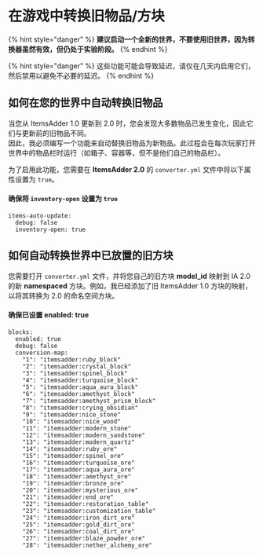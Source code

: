 # 在游戏中转换旧物品/方块

{% hint style="danger" %}
**建议启动一个全新的世界，不要使用旧世界，因为转换器虽然有效，但仍处于实验阶段。**
{% endhint %}

{% hint style="danger" %}
这些功能可能会导致延迟，请仅在几天内启用它们，然后禁用以避免不必要的延迟。
{% endhint %}

## 如何在您的世界中自动转换旧物品

当您从 ItemsAdder 1.0 更新到 2.0 时，您会发现大多数物品已发生变化，因此它们与更新前的旧物品不同。\
因此，我必须编写一个功能来自动替换旧物品为新物品。此过程会在每次玩家打开世界中的物品栏时运行（如箱子、容器等，但不是他们自己的物品栏）。

为了启用此功能，您需要在 **ItemsAdder 2.0** 的 `converter.yml` 文件中将以下属性设置为 `true`。

#### 确保将 `inventory-open` 设置为 `true`

```
items-auto-update:
  debug: false
  inventory-open: true
```

## 如何自动转换世界中已放置的旧方块

您需要打开 `converter.yml` 文件，并将您自己的旧方块 **model_id** 映射到 IA 2.0 的新 **namespaced** 方块。例如，我已经添加了旧 ItemsAdder 1.0 方块的映射，以将其转换为 2.0 的命名空间方块。

#### 确保已设置 enabled: true

```
blocks:
  enabled: true
  debug: false
  conversion-map:
    "1": "itemsadder:ruby_block"
    "2": "itemsadder:crystal_block"
    "3": "itemsadder:spinel_block"
    "4": "itemsadder:turquoise_block"
    "5": "itemsadder:aqua_aura_block"
    "6": "itemsadder:amethyst_block"
    "7": "itemsadder:amethyst_prism_block"
    "8": "itemsadder:crying_obsidian"
    "9": "itemsadder:nice_stone"
    "10": "itemsadder:nice_wood"
    "11": "itemsadder:modern_stone"
    "12": "itemsadder:modern_sandstone"
    "13": "itemsadder:modern_quartz"
    "14": "itemsadder:ruby_ore"
    "15": "itemsadder:spinel_ore"
    "16": "itemsadder:turquoise_ore"
    "17": "itemsadder:aqua_aura_ore"
    "18": "itemsadder:amethyst_ore"
    "19": "itemsadder:bronze_ore"
    "20": "itemsadder:mysterious_ore"
    "21": "itemsadder:end_ore"
    "22": "itemsadder:restoration_table"
    "23": "itemsadder:customization_table"
    "24": "itemsadder:iron_dirt_ore"
    "25": "itemsadder:gold_dirt_ore"
    "26": "itemsadder:coal_dirt_ore"
    "27": "itemsadder:blaze_powder_ore"
    "28": "itemsadder:nether_alchemy_ore"
```
